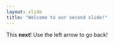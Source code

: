 ```yaml
---
layout: slide
title: "Welcome to our second slide!"
---
```

This **next**!
Use the left arrow to go back!
